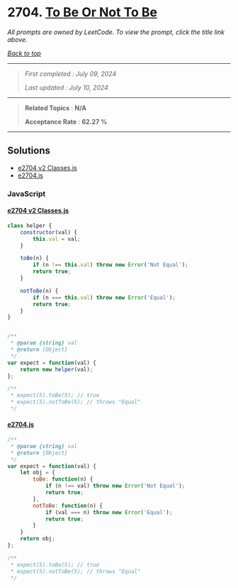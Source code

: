 # 2704. [To Be Or Not To Be](<https://leetcode.com/problems/to-be-or-not-to-be>)

*All prompts are owned by LeetCode. To view the prompt, click the title link above.*

*[Back to top](<../README.md>)*

------

> *First completed : July 09, 2024*
>
> *Last updated : July 10, 2024*

------

> **Related Topics** : **N/A**
>
> **Acceptance Rate** : **62.27 %**

------

## Solutions

- [e2704 v2 Classes.js](<../my-submissions/e2704 v2 Classes.js>)
- [e2704.js](<../my-submissions/e2704.js>)
### JavaScript
#### [e2704 v2 Classes.js](<../my-submissions/e2704 v2 Classes.js>)
```JavaScript
class helper {
    constructor(val) {
        this.val = val;
    }

    toBe(n) {
        if (n !== this.val) throw new Error('Not Equal');
        return true;
    }

    notToBe(n) {
        if (n === this.val) throw new Error('Equal');
        return true;
    }
}


/**
 * @param {string} val
 * @return {Object}
 */
var expect = function(val) {
    return new helper(val);
};

/**
 * expect(5).toBe(5); // true
 * expect(5).notToBe(5); // throws "Equal"
 */
```

#### [e2704.js](<../my-submissions/e2704.js>)
```JavaScript
/**
 * @param {string} val
 * @return {Object}
 */
var expect = function(val) {
    let obj = {
        toBe: function(n) {
            if (n !== val) throw new Error('Not Equal');
            return true;
        },
        notToBe: function(n) {
            if (val === n) throw new Error('Equal');
            return true;
        }
    }
    return obj;
};

/**
 * expect(5).toBe(5); // true
 * expect(5).notToBe(5); // throws "Equal"
 */
```

